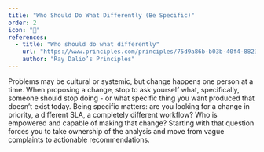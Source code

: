 ```yaml
---
title: "Who Should Do What Differently (Be Specific)"
order: 2
icon: "🎯"
references:
  - title: "Who should do what differently"
    url: "https://www.principles.com/principles/75d9a86b-b03b-40f4-8823-36d2b359cb98/%20"
    author: "Ray Dalio’s Principles"
---
```


Problems may be cultural or systemic, but change happens one person at a time. When proposing a change, stop to ask yourself what, specifically, someone should stop doing - or what specific thing you want produced that doesn’t exist today. Being specific matters: are you looking for a change in priority, a different SLA, a completely different workflow? Who is empowered and capable of making that change? Starting with that question forces you to take ownership of the analysis and move from vague complaints to actionable recommendations.